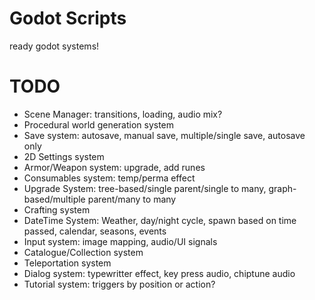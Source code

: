 # Godot Scripts
ready godot systems!

# TODO
- Scene Manager: transitions, loading, audio mix?
- Procedural world generation system
- Save system: autosave, manual save, multiple/single save, autosave only
- 2D Settings system
- Armor/Weapon system: upgrade, add runes
- Consumables system: temp/perma effect
- Upgrade System: tree-based/single parent/single to many, graph-based/multiple parent/many to many
- Crafting system
- DateTime System: Weather, day/night cycle, spawn based on time passed, calendar, seasons, events
- Input system: image mapping, audio/UI signals
- Catalogue/Collection system
- Teleportation system
- Dialog system: typewritter effect, key press audio, chiptune audio
- Tutorial system: triggers by position or action?
